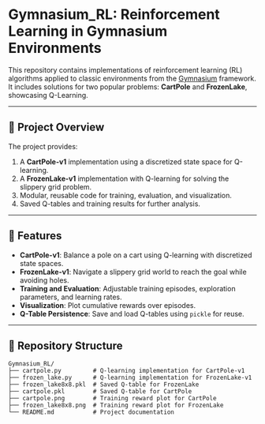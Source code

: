 # Gymnasium_RL: Reinforcement Learning in Gymnasium Environments

This repository contains implementations of reinforcement learning (RL) algorithms applied to classic environments from the [Gymnasium](https://gymnasium.farama.org/) framework. It includes solutions for two popular problems: **CartPole** and **FrozenLake**, showcasing Q-Learning.

---

## 📝 Project Overview

The project provides:

1. A **CartPole-v1** implementation using a discretized state space for Q-learning.
2. A **FrozenLake-v1** implementation with Q-learning for solving the slippery grid problem.
3. Modular, reusable code for training, evaluation, and visualization.
4. Saved Q-tables and training results for further analysis.

---

## 🔧 Features

- **CartPole-v1**: Balance a pole on a cart using Q-learning with discretized state spaces.
- **FrozenLake-v1**: Navigate a slippery grid world to reach the goal while avoiding holes.
- **Training and Evaluation**: Adjustable training episodes, exploration parameters, and learning rates.
- **Visualization**: Plot cumulative rewards over episodes.
- **Q-Table Persistence**: Save and load Q-tables using `pickle` for reuse.

---

## 📂 Repository Structure

```plaintext
Gymnasium_RL/
├── cartpole.py         # Q-learning implementation for CartPole-v1
├── frozen_lake.py      # Q-learning implementation for FrozenLake-v1
├── frozen_lake8x8.pkl  # Saved Q-table for FrozenLake
├── cartpole.pkl        # Saved Q-table for CartPole
├── cartpole.png        # Training reward plot for CartPole
├── frozen_lake8x8.png  # Training reward plot for FrozenLake
└── README.md           # Project documentation
